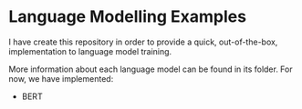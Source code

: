 # Language Modelling Examples

I have create this repository in order to provide a quick, out-of-the-box, implementation to language model training. 

More information about each language model can be found in its folder. For now, we have implemented:
- BERT

